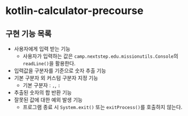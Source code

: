 # kotlin-calculator-precourse

## 구현 기능 목록

- 사용자에게 입력 받는 기능
  - 사용자가 입력하는 값은 `camp.nextstep.edu.missionutils.Console`의 `readLine()`을 활용한다.
- 입력값을 구분자를 기준으로 숫자 추출 기능
- 기본 구분자 외 커스텀 구분자 지정 기능
  - 기본 구분자 : `,`, `:`
- 추출된 숫자의 합 반환 기능
- 잘못된 값에 대한 예외 발생 기능
  - 프로그램 종료 시 `System.exit()` 또는 `exitProcess()`를 호출하지 않는다.
